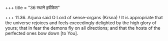 +++
title = "36 स्थाने हृषीकेश"

+++
11.36. Arjuna said O Lord of sense-organs (Krsna) ! It is appropriate
that the universe rejoices and feels exceedingly delighted by the high
glory of yours; that in fear the demons fly on all directions; and that
the hosts of the perfected ones bow down \[to You\].

